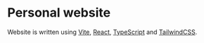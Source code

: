 # Personal website

Website is written using [Vite](https://vitejs.dev), [React](https://react.dev), [TypeScript](https://www.typescriptlang.org) and [TailwindCSS](https://tailwindcss.com).

